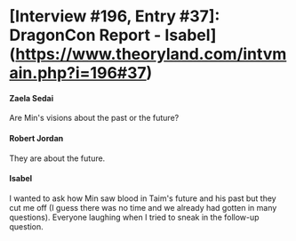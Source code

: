 # [Interview #196, Entry #37]: DragonCon Report - Isabel](https://www.theoryland.com/intvmain.php?i=196#37)

#### Zaela Sedai

Are Min's visions about the past or the future?

#### Robert Jordan

They are about the future.

#### Isabel

I wanted to ask how Min saw blood in Taim's future and his past but they cut me off (I guess there was no time and we already had gotten in many questions). Everyone laughing when I tried to sneak in the follow-up question.

